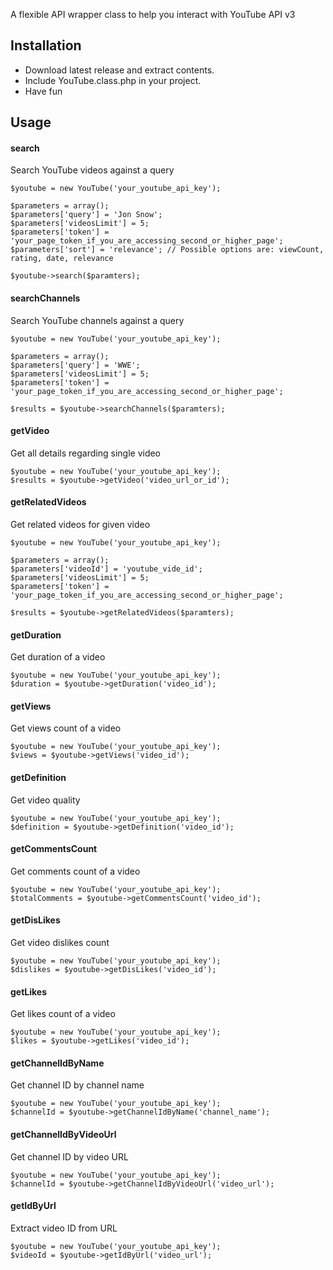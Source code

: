 A flexible API wrapper class to help you interact with YouTube API v3

## Installation
- Download latest release and extract contents.
- Include YouTube.class.php in your project.
- Have fun

## Usage
#### search
Search YouTube videos against a query
```
$youtube = new YouTube('your_youtube_api_key');

$parameters = array();
$parameters['query'] = 'Jon Snow';
$parameters['videosLimit'] = 5;
$parameters['token'] = 'your_page_token_if_you_are_accessing_second_or_higher_page';
$parameters['sort'] = 'relevance'; // Possible options are: viewCount, rating, date, relevance

$youtube->search($paramters);
```
#### searchChannels
Search YouTube channels against a query
```
$youtube = new YouTube('your_youtube_api_key');

$parameters = array();
$parameters['query'] = 'WWE';
$parameters['videosLimit'] = 5;
$parameters['token'] = 'your_page_token_if_you_are_accessing_second_or_higher_page';

$results = $youtube->searchChannels($paramters);
```
#### getVideo
Get all details regarding single video
```
$youtube = new YouTube('your_youtube_api_key');
$results = $youtube->getVideo('video_url_or_id');
```
#### getRelatedVideos
Get related videos for given video
```
$youtube = new YouTube('your_youtube_api_key');

$parameters = array();
$parameters['videoId'] = 'youtube_vide_id';
$parameters['videosLimit'] = 5;
$parameters['token'] = 'your_page_token_if_you_are_accessing_second_or_higher_page';

$results = $youtube->getRelatedVideos($paramters);
```
#### getDuration
Get duration of a video
```
$youtube = new YouTube('your_youtube_api_key');
$duration = $youtube->getDuration('video_id');
```
#### getViews
Get views count of a video
```
$youtube = new YouTube('your_youtube_api_key');
$views = $youtube->getViews('video_id');
```
#### getDefinition
Get video quality
```
$youtube = new YouTube('your_youtube_api_key');
$definition = $youtube->getDefinition('video_id');
```

#### getCommentsCount
Get comments count of a video
```
$youtube = new YouTube('your_youtube_api_key');
$totalComments = $youtube->getCommentsCount('video_id');
```
#### getDisLikes
Get video dislikes count
```
$youtube = new YouTube('your_youtube_api_key');
$dislikes = $youtube->getDisLikes('video_id');
```
#### getLikes
Get likes count of a video
```
$youtube = new YouTube('your_youtube_api_key');
$likes = $youtube->getLikes('video_id');
```
#### getChannelIdByName
Get channel ID by channel name
```
$youtube = new YouTube('your_youtube_api_key');
$channelId = $youtube->getChannelIdByName('channel_name');
```
#### getChannelIdByVideoUrl
Get channel ID by video URL
```
$youtube = new YouTube('your_youtube_api_key');
$channelId = $youtube->getChannelIdByVideoUrl('video_url');
```
#### getIdByUrl
Extract video ID from URL
```
$youtube = new YouTube('your_youtube_api_key');
$videoId = $youtube->getIdByUrl('video_url');
```
